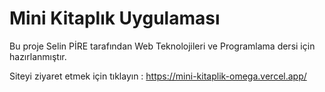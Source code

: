 # Mini Kitaplık Uygulaması

Bu proje Selin PİRE tarafından Web Teknolojileri ve Programlama dersi için hazırlanmıştır.

Siteyi ziyaret etmek için tıklayın : https://mini-kitaplik-omega.vercel.app/

